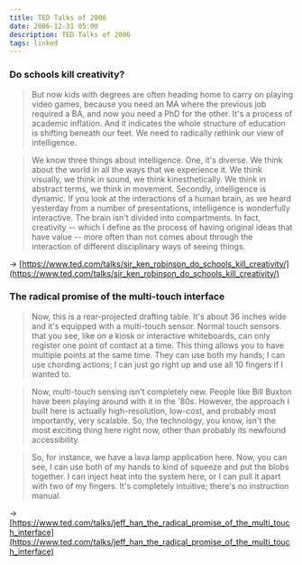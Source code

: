 ```yaml
---
title: TED Talks of 2006
date: 2006-12-31 05:00
description: TED Talks of 2006
tags: linked
---
```


### Do schools kill creativity?

> But now kids with degrees are often heading home to carry on playing video games, because you need an MA where the previous job required a BA, and now you need a PhD for the other. It's a process of academic inflation. And it indicates the whole structure of education is shifting beneath our feet. We need to radically rethink our view of intelligence.

> We know three things about intelligence. One, it's diverse. We think about the world in all the ways that we experience it. We think visually, we think in sound, we think kinesthetically. We think in abstract terms, we think in movement. Secondly, intelligence is dynamic. If you look at the interactions of a human brain, as we heard yesterday from a number of presentations, intelligence is wonderfully interactive. The brain isn't divided into compartments. In fact, creativity -- which I define as the process of having original ideas that have value -- more often than not comes about through the interaction of different disciplinary ways of seeing things.

→ [https://www.ted.com/talks/sir_ken_robinson_do_schools_kill_creativity/](https://www.ted.com/talks/sir_ken_robinson_do_schools_kill_creativity/)


### The radical promise of the multi-touch interface

> Now, this is a rear-projected drafting table. It's about 36 inches wide and it's equipped with a multi-touch sensor. Normal touch sensors that you see, like on a kiosk or interactive whiteboards, can only register one point of contact at a time. This thing allows you to have multiple points at the same time. They can use both my hands; I can use chording actions; I can just go right up and use all 10 fingers if I wanted to. 

> Now, multi-touch sensing isn't completely new. People like Bill Buxton have been playing around with it in the '80s. However, the approach I built here is actually high-resolution, low-cost, and probably most importantly, very scalable. So, the technology, you know, isn't the most exciting thing here right now, other than probably its newfound accessibility.

> So, for instance, we have a lava lamp application here. Now, you can see, I can use both of my hands to kind of squeeze and put the blobs together. I can inject heat into the system here, or I can pull it apart with two of my fingers. It's completely intuitive; there's no instruction manual.

→ [https://www.ted.com/talks/jeff_han_the_radical_promise_of_the_multi_touch_interface](https://www.ted.com/talks/jeff_han_the_radical_promise_of_the_multi_touch_interface)

